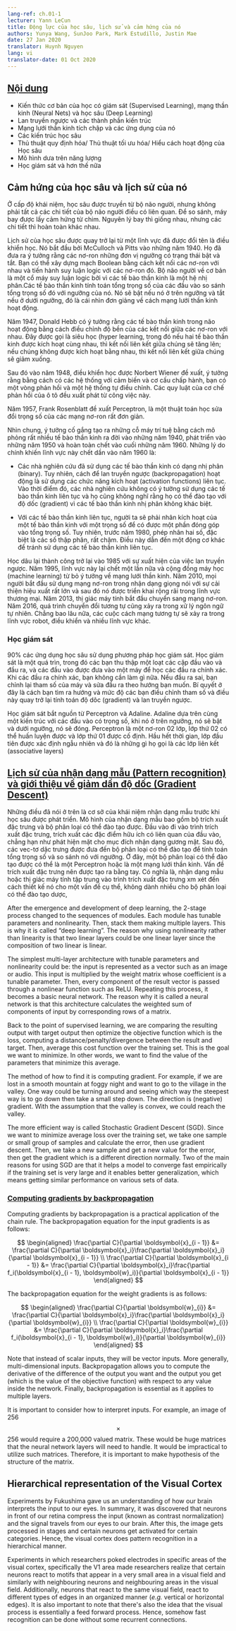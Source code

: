 ```yaml
---
lang-ref: ch.01-1
lecturer: Yann LeCun
title: Động lực của học sâu, lịch sử và cảm hứng của nó
authors: Yunya Wang, SunJoo Park, Mark Estudillo, Justin Mae
date: 27 Jan 2020
translator: Huynh Nguyen
lang: vi
translator-date: 01 Oct 2020
---
```



## [Nội dung](https://www.youtube.com/watch?v=0bMe_vCZo30&t=217s)

- Kiến thức cơ bản của học có giám sát (Supervised Learning), mạng thần kinh (Neural Nets) và học sâu (Deep Learning)
- Lan truyền ngược và các thành phần kiến trúc
- Mạng lưới thần kinh tích chập và các ứng dụng của nó
- Các kiến trúc học sâu
- Thủ thuật quy định hóa/ Thủ thuật tối ưu hóa/ Hiểu cách hoạt động của Học sâu
- Mô hình dưa trên năng lượng
- Học giám sát và hơn thế nữa


## Cảm hứng của học sâu và lịch sử của nó

Ở cấp độ khái niệm, học sâu được truyền từ bộ não người, nhưng không phải tất cả các chi tiết của bộ não người điều có liên quan. Để so sánh, máy bay được lấy cảm hứng từ chim. Nguyên lý bay thì giống nhau, nhưng các chi tiết thì hoàn toàn khác nhau.

Lịch sử của học sâu được quay trở lại từ một lĩnh vực đã được đổi tên là điều khiển học. Nó bắt đầu bởi McCulloch và Pitts vào những năm 1940. Họ đã đưa ra ý tưởng rằng các nơ-ron những đơn vị ngưỡng có trạng thái bật và tắt. Bạn có thể xây dựng mạch Boolean bằng cách kết nối các nơ-ron với nhau và tiến hành suy luận logic với các nơ-ron đó. Bộ não người về cơ bản là một cổ máy suy luận logic bởi vì các tế bào thần kinh là một hệ nhị phân.Các tế bào thần kinh tính toán tổng trọng số của các đầu vào so sánh tổng trọng số đó với ngưỡng của nó. Nó sẽ bật nếu nó ở trên ngưỡng và tắt nếu ở dưới ngưỡng, đó là cái nhìn đơn giảng về cách mạng lưới thần kinh hoạt động.

Năm 1947, Donald Hebb có ý tưởng rằng các tế bào thần kinh trong não hoạt động bằng cách điều chỉnh độ bền của các kết nối giữa các nơ-ron với nhau. Đây được gọi là siêu học (hyper learning, trong đó nếu hai tế bào thần kinh được kích hoạt cùng nhau, thì kết nối liên kết giữa chúng sẽ tăng lên; nếu chúng không được kích hoạt bằng nhau, thì kết nối liên kết giữa chúng sẽ giảm xuống.

Sau đó vào năm 1948, điều khiển học được Norbert Wiener đề xuất, ý tưởng rằng bằng cách có các hệ thống với cảm biến và cơ cấu chấp hành, bạn có một vòng phản hồi và một hệ thống tự điều chỉnh. Các quy luật của cơ chế phản hồi của ô tô đều xuất phát từ công việc này.

Năm 1957, Frank Rosenblatt đề xuất Perceptron, là một thuật toán học sửa đổi trọng số của các mạng nơ-ron rất đơn giản.

Nhìn chung, ý tưởng cố gắng tạo ra những cỗ máy trí tuệ bằng cách mô phỏng rất nhiều tế bào thần kinh ra đời vào những năm 1940, phát triển vào những năm 1950 và hoàn toàn chết vào cuối những năm 1960. Những lý do chính khiến lĩnh vực này chết dần vào năm 1960 là:

- Các nhà nghiên cứu đã sử dụng các tế bào thần kinh có dạng nhị phân (binary). Tuy nhiên, cách để lan truyền ngược (backpropagation) hoạt động là sử dụng các chức năng kích hoạt (activation functions) liên tục. Vào thời điểm đó, các nhà nghiên cứu không có ý tưởng sử dụng các tế bào thần kinh liên tục và họ cũng không nghĩ rằng họ có thể đào tạo với độ dốc (gradient) vì các tế bào thần kinh nhị phân không khác biệt.

- Với các tế bào thần kinh liên tục, người ta sẽ phải nhân kích hoạt của một tế bào thần kinh với một trọng số để có được một phần đóng góp vào tổng trọng số. Tuy nhiên, trước năm 1980, phép nhân hai số, đặc biệt là các số thập phân, rất chậm. Điều này dẫn đến một động cơ khác để tránh sử dụng các tế bào thần kinh liên tục.

Học dâu lại thành công trở lại vào 1985 với sự xuất hiện của việc lan truyền ngược. Năm 1995, lĩnh vực này lại chết một lần nữa và cộng đồng máy học (machine learning) từ bỏ ý tưởng về mạng lưới thần kinh. Năm 2010, mọi người bắt đầu sử dụng mạng nơ-ron trong nhận dạng giọng nói với sự cải thiện hiệu xuất rất lớn và sau đó nó được triển khai rộng rãi trong lĩnh vực thương mại. Năm 2013, thị giác máy tính bắt đầu chuyển sang mạng nơ-ron. Năm 2016, quá trình chuyển đổi tương tự cũng xảy ra trong xử lý ngôn ngữ tự nhiên. Chẳng bao lâu nữa, các cuộc cách mạng tương tự sẽ xảy ra trong lĩnh vực robot, điều khiển và nhiều lĩnh vực khác.

### Học giám sát

90% các ứng dụng học sâu sử dụng phương pháp học giám sát. Học giám sát là một quá trìn, trong đó các bạn thu thập một loạt các cặp đầu vào và đầu ra, và các đầu vào được đưa vào một máy để học các đầu ra chính xác. Khi các đầu ra chính xác, bạn không cần làm gì nữa. Nếu đầu ra sai, bạn chỉnh lại tham số của máy và sửa đầu ra theo hướng bạn muốn. Bí quyết ở đây là cách bạn tìm ra hướng và mức độ các bạn điều chỉnh tham số và điều này quay trở lại tính toán độ dôc (gradient) và lan truyền ngược.

Học giám sát bắt nguồn từ Perceptron và Adaline. Adaline dựa trên cùng một kiến trúc với các đầu vào có trọng số, khi nó ở trên ngưỡng, nó sẽ bật và dưới ngưỡng, nó sẽ đóng. Perceptron là một nơ-ron 02 lớp, lớp thứ 02 có thể huấn luyện được và lớp thứ 01 được cố định. Hầu hết thời gian, lớp đầu tiên được xác định ngẫu nhiên và đó là những gì họ gọi là các lớp liên kết (associative layers)

## [Lịch sử của nhận dạng mẫu (Pattern recognition) và giới thiệu về giảm dần độ dốc (Gradient Descent)](https://www.youtube.com/watch?v=0bMe_vCZo30&t=1461s)

Những điều đã nói ở trên là cơ sở của khái niệm nhận dạng mẫu trước khi học sâu được phát triển. Mô hình của nhận dạng mẫu bao gồm bộ trích xuất đặc trưng và bộ phân loại có thể đào tạo được. Đầu vào đi vào trình trích xuất đặc trưng, trích xuất các đặc điểm hữu ích có liên quan của đầu vào, chẳng hạn như phát hiện mặt cho mục đích nhận dạng gương mặt. Sau đó, các vec-tơ dặc trưng được đưa đến bộ phân loại có thể đào tạo để tính toán tổng trọng số và so sánh nó với ngưỡng. Ở đây, một bộ phân loại có thể đào tạo được có thể là một Perceptron hoặc là một mạng lưới thần kinh. Vấn đề trích xuất đặc trưng nên được tạo ra bằng tay. Có nghĩa là, nhận dạng mẫu hoặc thị giác máy tính tập trung vào trình trích xuất đặc trưng xm xét đến cách thiết kế nó cho một vấn đề cụ thể, không dành nhiều cho bộ phân loại có thể đào tạo dược,

After the emergence and development of deep learning, the 2-stage process changed to the sequences of modules. Each module has tunable parameters and nonlinearity. Then, stack them making multiple layers. This is why it is called “deep learning”. The reason why using nonlinearity rather than linearity is that two linear layers could be one linear layer since the composition of two linear is linear.

The simplest multi-layer architecture with tunable parameters and nonlinearity could be: the input is represented as a vector such as an image or audio. This input is multiplied by the weight matrix whose coefficient is a tunable parameter. Then, every component of the result vector is passed through a nonlinear function such as ReLU. Repeating this process, it becomes a basic neural network. The reason why it is called a neural network is that this architecture calculates the weighted sum of components of input by corresponding rows of a matrix.

Back to the point of supervised learning, we are comparing the resulting output with target output then optimize the objective function which is the loss, computing a distance/penalty/divergence between the result and target. Then, average this cost function over the training set. This is the goal we want to minimize. In other words, we want to find the value of the parameters that minimize this average.

The method of how to find it is computing gradient. For example, if we are lost in a smooth mountain at foggy night and want to go to the village in the valley. One way could be turning around and seeing which way the steepest way is to go down then take a small step down. The direction is (negative) gradient. With the assumption that the valley is convex, we could reach the valley.

The more efficient way is called Stochastic Gradient Descent (SGD). Since we want to minimize average loss over the training set, we take one sample or small group of samples and calculate the error, then use gradient descent. Then, we take a new sample and get a new value for the error, then get the gradient which is a different direction normally. Two of the main reasons for using SGD are that it helps a model to converge fast empirically if the training set is very large and it enables better generalization, which means getting similar performance on various sets of data.


### [Computing gradients by backpropagation](https://www.youtube.com/watch?v=0bMe_vCZo30&t=2336s)

Computing gradients by backpropagation is a practical application of the chain rule. The backpropagation equation for the input gradients is as follows:

$$
\begin{aligned}
\frac{\partial C}{\partial \boldsymbol{x}_{i - 1}} &= \frac{\partial C}{\partial \boldsymbol{x}_i}\frac{\partial \boldsymbol{x}_i}{\partial \boldsymbol{x}_{i - 1}} \\
\frac{\partial C}{\partial \boldsymbol{x}_{i - 1}} &= \frac{\partial C}{\partial \boldsymbol{x}_i}\frac{\partial f_i(\boldsymbol{x}_{i - 1}, \boldsymbol{w}_i)}{\partial \boldsymbol{x}_{i - 1}}
\end{aligned}
$$

The backpropagation equation for the weight gradients is as follows:

$$
\begin{aligned}
\frac{\partial C}{\partial \boldsymbol{w}_{i}} &= \frac{\partial C}{\partial \boldsymbol{x}_i}\frac{\partial \boldsymbol{x}_i}{\partial \boldsymbol{w}_{i}} \\
\frac{\partial C}{\partial \boldsymbol{w}_{i}} &= \frac{\partial C}{\partial \boldsymbol{x}_i}\frac{\partial f_i(\boldsymbol{x}_{i - 1}, \boldsymbol{w}_i)}{\partial \boldsymbol{w}_{i}}
\end{aligned}
$$

Note that instead of scalar inputs, they will be vector inputs. More generally, multi-dimensional inputs. Backpropagation allows you to compute the derivative of the difference of the output you want and the output you get (which is the value of the objective function) with respect to any value inside the network. Finally, backpropagation is essential as it applies to multiple layers.

It is important to consider how to interpret inputs. For example, an image of 256$$\times$$256 would require a 200,000 valued matrix. These would be huge matrices that the neural network layers will need to handle. It would be impractical to utilize such matrices. Therefore, it is important to make hypothesis of the structure of the matrix.


## Hierarchical representation of the Visual Cortex

Experiments by Fukushima gave us an understanding of how our brain interprets the input to our eyes. In summary, it was discovered that neurons in front of our retina compress the input (known as contrast normalization) and the signal travels from our eyes to our brain. After this, the image gets processed in stages and certain neurons get activated for certain categories. Hence, the visual cortex does pattern recognition in a hierarchical manner.

Experiments in which researchers poked electrodes in specific areas of the visual cortex, specifically the V1 area made researchers realize that certain neurons react to motifs that appear in a very small area in a visual field and similarly with neighbouring neurons and neighbouring areas in the visual field. Additionally, neurons that react to the same visual field, react to different types of edges in an organized manner (*e.g.* vertical or horizontal edges). It is also important to note that there's also the idea that the visual process is essentially a feed forward process. Hence, somehow fast recognition can be done without some recurrent connections.
